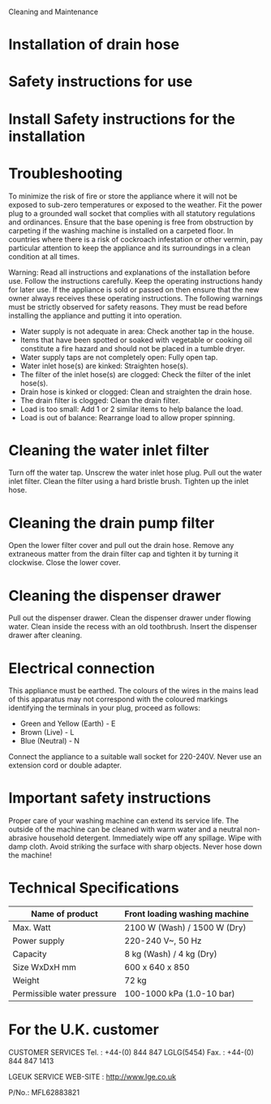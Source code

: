 
CIeaning and Maintenance

# Installation of drain hose

# Safety instructions for use

# Install Safety instructions for the installation

# Troubleshooting

To minimize the risk of fire or store the appliance where it will not be exposed to sub-zero temperatures or exposed to the weather. Fit the power plug to a grounded wall socket that complies with all statutory regulations and ordinances. Ensure that the base opening is free from obstruction by carpeting if the washing machine is installed on a carpeted floor. In countries where there is a risk of cockroach infestation or other vermin, pay particular attention to keep the appliance and its surroundings in a clean condition at all times.

Warning: Read all instructions and explanations of the installation before use. Follow the instructions carefully. Keep the operating instructions handy for later use. If the appliance is sold or passed on then ensure that the new owner always receives these operating instructions. The following warnings must be strictly observed for safety reasons. They must be read before installing the appliance and putting it into operation.

- Water supply is not adequate in area: Check another tap in the house.
- Items that have been spotted or soaked with vegetable or cooking oil constitute a fire hazard and should not be placed in a tumble dryer.
- Water supply taps are not completely open: Fully open tap.
- Water inlet hose(s) are kinked: Straighten hose(s).
- The filter of the inlet hose(s) are clogged: Check the filter of the inlet hose(s).
- Drain hose is kinked or clogged: Clean and straighten the drain hose.
- The drain filter is clogged: Clean the drain filter.
- Load is too small: Add 1 or 2 similar items to help balance the load.
- Load is out of balance: Rearrange load to allow proper spinning.

# Cleaning the water inlet filter

Turn off the water tap. Unscrew the water inlet hose plug. Pull out the water inlet filter. Clean the filter using a hard bristle brush. Tighten up the inlet hose.

# Cleaning the drain pump filter

Open the lower filter cover and pull out the drain hose. Remove any extraneous matter from the drain filter cap and tighten it by turning it clockwise. Close the lower cover.

# Cleaning the dispenser drawer

Pull out the dispenser drawer. Clean the dispenser drawer under flowing water. Clean inside the recess with an old toothbrush. Insert the dispenser drawer after cleaning.

# Electrical connection

This appliance must be earthed. The colours of the wires in the mains lead of this apparatus may not correspond with the coloured markings identifying the terminals in your plug, proceed as follows:

- Green and Yellow (Earth) - E
- Brown (Live) - L
- Blue (Neutral) - N

Connect the appliance to a suitable wall socket for 220-240V. Never use an extension cord or double adapter.

# Important safety instructions

Proper care of your washing machine can extend its service life. The outside of the machine can be cleaned with warm water and a neutral non-abrasive household detergent. Immediately wipe off any spillage. Wipe with damp cloth. Avoid striking the surface with sharp objects. Never hose down the machine!

# Technical Specifications

| Name of product            | Front loading washing machine |
| -------------------------- | ----------------------------- |
| Max. Watt                  | 2100 W (Wash) / 1500 W (Dry)  |
| Power supply               | 220-240 V\~, 50 Hz            |
| Capacity                   | 8 kg (Wash) / 4 kg (Dry)      |
| Size WxDxH mm              | 600 x 640 x 850               |
| Weight                     | 72 kg                         |
| Permissible water pressure | 100-1000 kPa (1.0-10 bar)     |

# For the U.K. customer

CUSTOMER SERVICES Tel. : +44-(0) 844 847 LGLG(5454) Fax. : +44-(0) 844 847 1413

LGEUK SERVICE WEB-SITE : http://www.lge.co.uk


P/No.: MFL62883821
